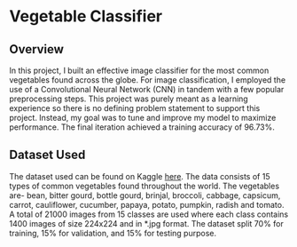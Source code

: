# Vegetable Classifier
## Overview
In this project, I built an effective image classifier for the most common vegetables found across the globe. For image classification, I employed the use of a Convolutional Neural Network (CNN) in tandem with a few popular preprocessing steps. This project was purely meant as a learning experience so there is no defining problem statement to support this project. Instead, my goal was to tune and improve my model to maximize performance. The final iteration achieved a training accuracy of 96.73%.

## Dataset Used
The dataset used can be found on Kaggle [here](https://www.kaggle.com/datasets/misrakahmed/vegetable-image-dataset). The data consists of 15 types of common vegetables found throughout the world. The vegetables are- bean, bitter gourd, bottle gourd, brinjal, broccoli, cabbage, capsicum, carrot, cauliflower, cucumber, papaya, potato, pumpkin, radish and tomato. A total of 21000 images from 15 classes are used where each class contains 1400 images of size 224x224 and in *.jpg format. The dataset split 70% for training, 15% for validation, and 15% for testing purpose.
